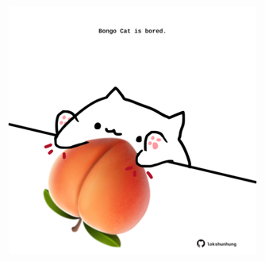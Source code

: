 <!-- built at 02/08/2025, 17:01:06 UTC -->
<p align="center">
  <img width="500" height="500" src="./ReadmeImage.svg">
</p>
